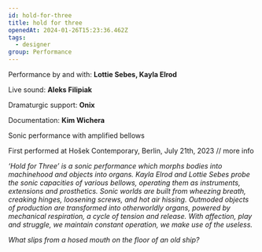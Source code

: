 ```yaml
---
id: hold-for-three
title: hold for three
openedAt: 2024-01-26T15:23:36.462Z
tags:
  - designer
group: Performance
---
```

Performance by and with: **Lottie Sebes, Kayla Elrod**

Live sound: **Aleks Filipiak**

Dramaturgic support: **Onix**

Documentation: **Kim Wichera**

Sonic performance with amplified bellows

First performed at Hošek Contemporary, Berlin, July 21th, 2023 // more info

_‘Hold for Three’ is a sonic performance which morphs bodies into machinehood and objects into organs. Kayla Elrod and Lottie Sebes probe the sonic capacities of various bellows, operating them as instruments, extensions and prosthetics. Sonic worlds are built from wheezing breath, creaking hinges, loosening screws, and hot air hissing. Outmoded objects of production are transformed into otherworldly organs, powered by mechanical respiration, a cycle of tension and release.  With affection, play and struggle, we maintain constant operation, we make use of the useless._

_What slips from a hosed mouth on the floor of an old ship?_
